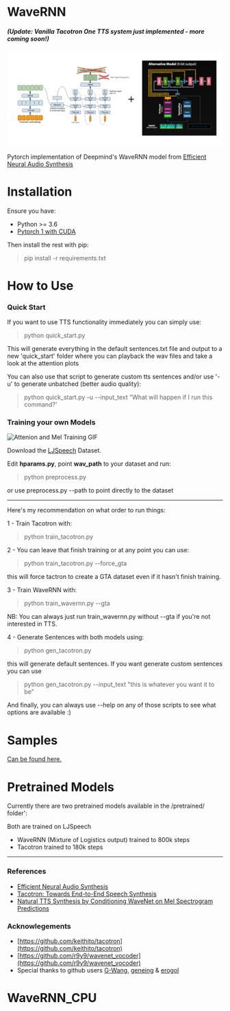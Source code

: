 # WaveRNN

##### (Update: Vanilla Tacotron One TTS system just implemented - more coming soon!)

![Tacotron with WaveRNN diagrams](assets/tacotron_wavernn.png)

Pytorch implementation of Deepmind's WaveRNN model from [Efficient Neural Audio Synthesis](https://arxiv.org/abs/1802.08435v1)

# Installation

Ensure you have: 

* Python >= 3.6
* [Pytorch 1 with CUDA](https://pytorch.org/)

Then install the rest with pip:

> pip install -r requirements.txt

# How to Use

### Quick Start

If you want to use TTS functionality immediately you can simply use:

> python quick_start.py

This will generate everything in the default sentences.txt file and output to a new 'quick_start' folder where you can playback the wav files and take a look at the attention plots

You can also use that script to generate custom tts sentences and/or use '-u' to generate unbatched (better audio quality):

> python quick_start.py -u --input_text "What will happen if I run this command?'


### Training your own Models
![Attenion and Mel Training GIF](assets/training_viz.gif)

Download the [LJSpeech](https://keithito.com/LJ-Speech-Dataset/) Dataset.

Edit **hparams.py**, point **wav_path** to your dataset and run: 

> python preprocess.py

or use preprocess.py --path to point directly to the dataset
___

Here's my recommendation on what order to run things: 

1 - Train Tacotron with:

> python train_tacotron.py

2 - You can leave that finish training or at any point you can use: 

> python train_tacotron.py --force_gta

this will force tactron to create a GTA dataset even if it hasn't finish training.

3 - Train WaveRNN with:

> python train_wavernn.py --gta

NB: You can always just run train_wavernn.py without --gta if you're not interested in TTS.

4 - Generate Sentences with both models using:

> python gen_tacotron.py

this will generate default sentences. If you want generate custom sentences you can use

> python gen_tacotron.py --input_text "this is whatever you want it to be"

And finally, you can always use --help on any of those scripts to see what options are available :)



# Samples

[Can be found here.](https://fatchord.github.io/model_outputs/)

# Pretrained Models

Currently there are two pretrained models available in the /pretrained/ folder':

Both are trained on LJSpeech

* WaveRNN (Mixture of Logistics output) trained to 800k steps 
* Tacotron trained to 180k steps

____

### References

* [Efficient Neural Audio Synthesis](https://arxiv.org/abs/1802.08435v1)
* [Tacotron: Towards End-to-End Speech Synthesis](https://arxiv.org/abs/1703.10135)
* [Natural TTS Synthesis by Conditioning WaveNet on Mel Spectrogram Predictions](https://arxiv.org/abs/1712.05884)

### Acknowlegements

* [https://github.com/keithito/tacotron](https://github.com/keithito/tacotron)
* [https://github.com/r9y9/wavenet_vocoder](https://github.com/r9y9/wavenet_vocoder)
* Special thanks to github users [G-Wang](https://github.com/G-Wang), [geneing](https://github.com/geneing) & [erogol](https://github.com/erogol)




# WaveRNN_CPU
